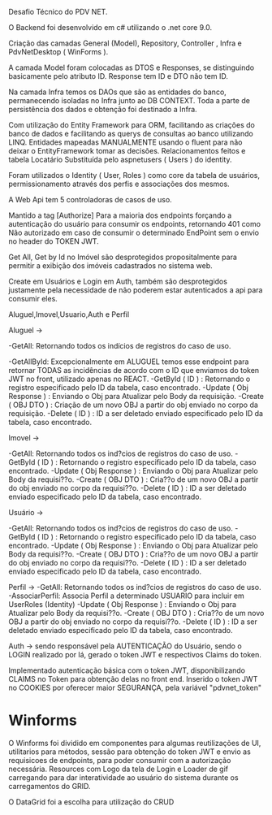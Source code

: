 Desafio Técnico do PDV NET.

O Backend foi desenvolvido em c# utilizando o .net core 9.0.

Criação das camadas General (Model), Repository, Controller , Infra e PdvNetDesktop ( WinForms ).

A camada Model foram colocadas as DTOS e Responses, se distinguindo basicamente pelo atributo ID.
Response tem ID e DTO não tem ID.

Na camada Infra temos os DAOs que são as entidades do banco, permanecendo isoladas no Infra junto ao DB CONTEXT. Toda a parte de persistência dos dados e obtenção foi destinado a Infra.

Com utilização do Entity Framework para ORM, facilitando as criações do banco de dados e facilitando as querys de consultas ao banco utilizando LINQ. Entidades mapeadas MANUALMENTE usando o fluent para não deixar o EntityFramework tomar as decisões. Relacionamentos feitos e tabela Locatário Substituída pelo aspnetusers ( Users ) do identity.

Foram utilizados o Identity ( User, Roles ) como core da tabela de usuários, permissionamento através dos perfis e associações dos mesmos.

A Web Api tem 5 controladoras de casos de uso.

Mantido a tag \[Authorize] Para a maioria dos endpoints forçando a autenticação do usuário para consumir os endpoints, retornando 401 como Não autorizado em caso de consumir o determinado EndPoint sem o envio no header do TOKEN JWT.

Get All, Get by Id no Imóvel são desprotegidos propositalmente para permitir a exibição dos imóveis cadastrados no sistema web.

Create em Usuários e Login em Auth, também são desprotegidos justamente pela necessidade de não poderem estar autenticados a api para consumir eles.

Aluguel,Imovel,Usuario,Auth e Perfil

Aluguel -> 

-GetAll: Retornando todos os indícios de registros do caso de uso.

-GetAllById: Excepcionalmente em ALUGUEL temos esse endpoint para retornar TODAS as incidências de acordo com o ID que enviamos do token JWT no front, utilizado apenas no REACT.
-GetById ( ID ) : Retornando o registro especificado pelo ID da tabela, caso encontrado.
-Update ( Obj Response ) : Enviando o Obj para Atualizar pelo Body da requisição.
-Create ( OBJ DTO ) : Criação de um novo OBJ a partir do obj enviado no corpo da requisição.
-Delete ( ID ) : ID a ser deletado enviado especificado pelo ID da tabela, caso encontrado.

Imovel ->



-GetAll: Retornando todos os ind?cios de registros do caso de uso.
-GetById ( ID ) : Retornando o registro especificado pelo ID da tabela, caso encontrado.
-Update ( Obj Response ) : Enviando o Obj para Atualizar pelo Body da requisi??o.
-Create ( OBJ DTO ) : Cria??o de um novo OBJ a partir do obj enviado no corpo da requisi??o.
-Delete ( ID ) : ID a ser deletado enviado especificado pelo ID da tabela, caso encontrado.

Usuário ->

-GetAll: Retornando todos os ind?cios de registros do caso de uso.
-GetById ( ID ) : Retornando o registro especificado pelo ID da tabela, caso encontrado.
-Update ( Obj Response ) : Enviando o Obj para Atualizar pelo Body da requisi??o.
-Create ( OBJ DTO ) : Cria??o de um novo OBJ a partir do obj enviado no corpo da requisi??o.
-Delete ( ID ) : ID a ser deletado enviado especificado pelo ID da tabela, caso encontrado.

Perfil ->
-GetAll: Retornando todos os ind?cios de registros do caso de uso.
-AssociarPerfil: Associa Perfil a determinado USUARIO para incluir em UserRoles (Identity)
-Update ( Obj Response ) : Enviando o Obj para Atualizar pelo Body da requisi??o.
-Create ( OBJ DTO ) : Cria??o de um novo OBJ a partir do obj enviado no corpo da requisi??o.
-Delete ( ID ) : ID a ser deletado enviado especificado pelo ID da tabela, caso encontrado.

Auth -> sendo responsável pela AUTENTICAÇÃO do Usuário, sendo o LOGIN realizado por lá, gerado o token JWT e respectivos Claims do token.


Implementado autenticação básica com o token JWT, disponibilizando CLAIMS no Token para obtenção delas no front end. Inserido o token JWT no COOKIES por oferecer maior SEGURANÇA, pela variável "pdvnet\_token"


# Winforms
O Winforms foi dividido em componentes para algumas reutilizações de UI, utilitarios para métodos, sessão para obtenção do token JWT e envio as requisicoes de endpoints, para poder consumir com a autorização necessária. Resources com Logo da tela de Login e Loader de gif carregando para dar interatividade ao usuário do sistema durante os carregamentos do GRID.

O DataGrid foi a escolha para utilização do CRUD


